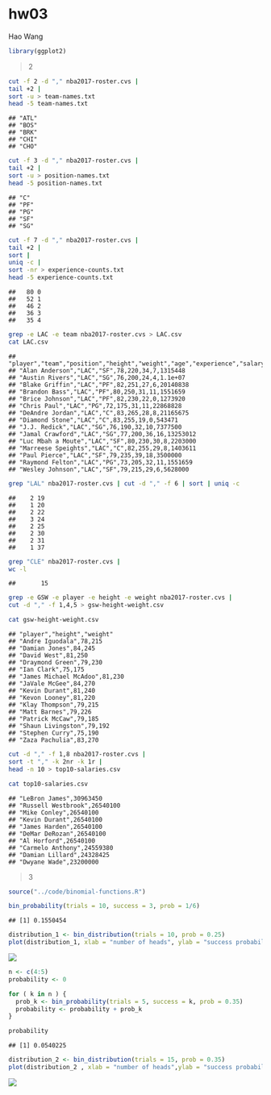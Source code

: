 hw03
================
Hao Wang

``` r
library(ggplot2)
```

> 2

``` bash
cut -f 2 -d "," nba2017-roster.cvs |
tail +2 |
sort -u > team-names.txt
head -5 team-names.txt
```

    ## "ATL"
    ## "BOS"
    ## "BRK"
    ## "CHI"
    ## "CHO"

``` bash
cut -f 3 -d "," nba2017-roster.cvs |
tail +2 |
sort -u > position-names.txt
head -5 position-names.txt
```

    ## "C"
    ## "PF"
    ## "PG"
    ## "SF"
    ## "SG"

``` bash
cut -f 7 -d "," nba2017-roster.cvs |
tail +2 |
sort |
uniq -c |
sort -nr > experience-counts.txt
head -5 experience-counts.txt
```

    ##   80 0
    ##   52 1
    ##   46 2
    ##   36 3
    ##   35 4

``` bash
grep -e LAC -e team nba2017-roster.cvs > LAC.csv
cat LAC.csv
```

    ## "player","team","position","height","weight","age","experience","salary"
    ## "Alan Anderson","LAC","SF",78,220,34,7,1315448
    ## "Austin Rivers","LAC","SG",76,200,24,4,1.1e+07
    ## "Blake Griffin","LAC","PF",82,251,27,6,20140838
    ## "Brandon Bass","LAC","PF",80,250,31,11,1551659
    ## "Brice Johnson","LAC","PF",82,230,22,0,1273920
    ## "Chris Paul","LAC","PG",72,175,31,11,22868828
    ## "DeAndre Jordan","LAC","C",83,265,28,8,21165675
    ## "Diamond Stone","LAC","C",83,255,19,0,543471
    ## "J.J. Redick","LAC","SG",76,190,32,10,7377500
    ## "Jamal Crawford","LAC","SG",77,200,36,16,13253012
    ## "Luc Mbah a Moute","LAC","SF",80,230,30,8,2203000
    ## "Marreese Speights","LAC","C",82,255,29,8,1403611
    ## "Paul Pierce","LAC","SF",79,235,39,18,3500000
    ## "Raymond Felton","LAC","PG",73,205,32,11,1551659
    ## "Wesley Johnson","LAC","SF",79,215,29,6,5628000

``` bash
grep "LAL" nba2017-roster.cvs | cut -d "," -f 6 | sort | uniq -c
```

    ##    2 19
    ##    1 20
    ##    2 22
    ##    3 24
    ##    2 25
    ##    2 30
    ##    2 31
    ##    1 37

``` bash
grep "CLE" nba2017-roster.cvs |
wc -l
```

    ##       15

``` bash
grep -e GSW -e player -e height -e weight nba2017-roster.cvs |
cut -d "," -f 1,4,5 > gsw-height-weight.csv

cat gsw-height-weight.csv
```

    ## "player","height","weight"
    ## "Andre Iguodala",78,215
    ## "Damian Jones",84,245
    ## "David West",81,250
    ## "Draymond Green",79,230
    ## "Ian Clark",75,175
    ## "James Michael McAdoo",81,230
    ## "JaVale McGee",84,270
    ## "Kevin Durant",81,240
    ## "Kevon Looney",81,220
    ## "Klay Thompson",79,215
    ## "Matt Barnes",79,226
    ## "Patrick McCaw",79,185
    ## "Shaun Livingston",79,192
    ## "Stephen Curry",75,190
    ## "Zaza Pachulia",83,270

``` bash
cut -d "," -f 1,8 nba2017-roster.cvs |
sort -t "," -k 2nr -k 1r |
head -n 10 > top10-salaries.csv

cat top10-salaries.csv
```

    ## "LeBron James",30963450
    ## "Russell Westbrook",26540100
    ## "Mike Conley",26540100
    ## "Kevin Durant",26540100
    ## "James Harden",26540100
    ## "DeMar DeRozan",26540100
    ## "Al Horford",26540100
    ## "Carmelo Anthony",24559380
    ## "Damian Lillard",24328425
    ## "Dwyane Wade",23200000

> 3

``` r
source("../code/binomial-functions.R")
```

``` r
bin_probability(trials = 10, success = 3, prob = 1/6)
```

    ## [1] 0.1550454

``` r
distribution_1 <- bin_distribution(trials = 10, prob = 0.25)
plot(distribution_1, xlab = "number of heads", ylab = "success probability", main = "trials = 10, prob = 0.25")
```

![](images/unnamed-chunk-12-1.png)

``` r
n <- c(4:5)
probability <- 0

for ( k in n ) {
  prob_k <- bin_probability(trials = 5, success = k, prob = 0.35)
  probability <- probability + prob_k
}

probability
```

    ## [1] 0.0540225

``` r
distribution_2 <- bin_distribution(trials = 15, prob = 0.35)
plot(distribution_2 , xlab = "number of heads",ylab = "success probability", main = "trials = 15, prob = 0.35")
```

![](images/unnamed-chunk-14-1.png)
